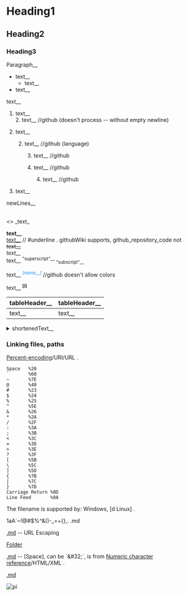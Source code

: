 # Heading1

## Heading2

### Heading3

Paragraph__

* text__
	* text__
* text__

text__
1. text__  
	2. text__	        //github (doesn't process -- without empty newline)
5. text__

	2. text__		//github (language)

		3. text__		//github
		3. text__		//github

			4. text__		//github
6. text__

newLines__
<br />
<br />

\<\> \_text\_

**text__**  
<u>text__</u>		// #underline . githubWiki supports, github_repository_code not  
~~text__~~  
*text__*  
text__ <sup>"superscript"\_\_</sup> <sub>"subscript"\_\_</sub>  

text__ <i><sup><span
         title="text__" style="color:dodgerBlue;">[name__]</span></sup></i>                //github doesn't allow colors

text__ <sup
	 title="text__"><b>[i]</b></sup>

<!--_textOfTheComment__>>-->
[comment]: wordOfTheComment__

|tableHeader__      |tableHeader__      |
|---                |---                |
|text__             |text__             |

<details><summary>shortenedText__
</summary>

text__

</details>

### Linking files, paths

[Percent-encoding](https://en.wikipedia.org/wiki/Percent-encoding)/URI/URL .
```
Space	%20
`		%60
~		%7E
@		%40
#		%23
$		%24
%		%25
^		%5E
&		%26
*		%2A
/		%2F
:		%3A
;		%3B
<		%3C
=		%3D
>		%3E
?		%3F
[		%5B
\		%5C
]		%5D
{		%7B
|		%7C
}		%7D
Carriage Return	%0D
Line Feed		%0A
```

The filename is supported by: Windows, [d Linux] .

1aA\`~!@#$%^&()-\_=+{},. .md

[.md](..//..//assets//github_b//1aA`~!@%23$%25%5E&()-_=+{},.%20.md) -- URL Escaping

[Folder](..//..//assets//github_b//1aA`~!@%23$%25%5E&()-_=+{},%20.)

[.md](..//..//assets//github_b//1aA`~!@%23$%25%5E&()-_=+{},.&#x20;.md) -- [Space], can be `&#32;`, is from [Numeric character reference](https://en.wikipedia.org/wiki/Numeric_character_reference)/HTML/XML .

[.md](../../assets/github_b/1aA`~!@%23$%25%5E&()-_=+{},.&#32;.md)

![pi](..//..//assets//github_b//co_dw_256x256.png)

